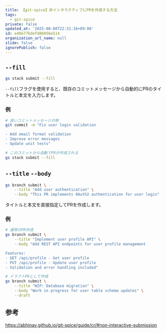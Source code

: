 ```yaml
---
title: 【git-spice】非インタラクティブにPRを作成する方法
tags:
  - git-spice
private: false
updated_at: '2025-08-08T22:31:16+09:00'
id: e40e77bdefd86056e514
organization_url_name: null
slide: false
ignorePublish: false
---
```

##  `--fill`

```bash
gs stack submit --fill
```

`--fill`フラグを使用すると、既存のコミットメッセージから自動的にPRのタイトルと本文を入力します。

### 例

```bash
# 良いコミットメッセージの例
git commit -m "Fix user login validation

- Add email format validation
- Improve error messages
- Update unit tests"

# このコミットから自動でPRが作成される
gs stack submit --fill
```

## `--title` `--body`

```bash
gs branch submit \
    --title "Add user authentication" \
    --body "This PR implements OAuth2 authentication for user login"
```

タイトルと本文を直接指定してPRを作成します。

### 例

```bash
# 通常のPR作成
gs branch submit \
    --title "Implement user profile API" \
    --body "Add REST API endpoints for user profile management

Features:
- GET /api/profile - Get user profile
- PUT /api/profile - Update user profile
- Validation and error handling included"

# ドラフトPRとして作成
gs branch submit \
    --title "WIP: Database migration" \
    --body "Work in progress for user table schema updates" \
    --draft
```

## 参考

https://abhinav.github.io/git-spice/guide/cr/#non-interactive-submission
